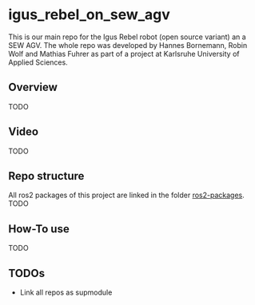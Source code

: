 # igus_rebel_on_sew_agv
This is our main repo for the Igus Rebel robot (open source variant) an a SEW AGV. The whole repo was developed by Hannes Bornemann, Robin Wolf and Mathias Fuhrer as part of a project at Karlsruhe University of Applied Sciences.

## Overview
TODO

## Video
TODO

## Repo structure 
All ros2 packages of this project are linked in the folder [ros2-packages](https://github.com/mathias31415/igus_rebel_on_sew_agv/tree/main/ros2-packages).
TODO

## How-To use
TODO

## TODOs
- Link all repos as supmodule



